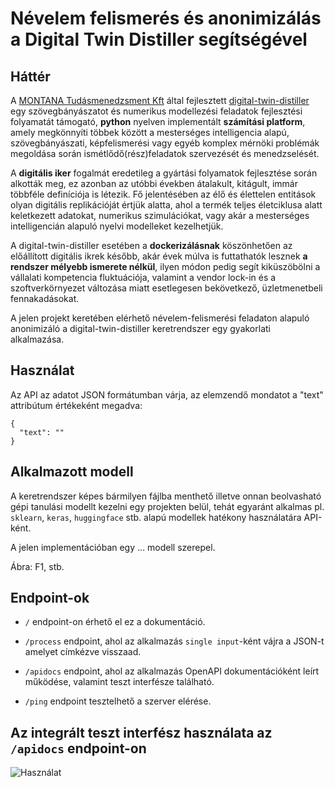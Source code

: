 # Névelem felismerés és anonimizálás a Digital Twin Distiller segítségével​

## Háttér

A [MONTANA Tudásmenedzsment Kft](https://montana.hu/) által fejlesztett
[digital-twin-distiller](https://github.com/montana-knowledge-management/digital-twin-distiller)
egy szövegbányászatot és numerikus modellezési feladatok fejlesztési folyamatát támogató,
**python** nyelven implementált **számítási platform**, amely megkönnyíti többek között a mesterséges intelligencia
alapú, szövegbányászati, képfelismerési vagy egyéb komplex mérnöki problémák megoldása
során ismétlődő(rész)feladatok szervezését és menedzselését.

A **digitális iker** fogalmát eredetileg a gyártási folyamatok fejlesztése során alkották meg,
ez azonban az utóbbi években átalakult, kitágult, immár többféle definíciója is létezik.
Fő jelentésében az élő és élettelen entitások olyan digitális replikációját értjük alatta, ahol a termék teljes
életciklusa alatt keletkezett adatokat, numerikus szimulációkat, vagy akár a mesterséges
intelligencián alapuló nyelvi modelleket kezelhetjük.

A digital-twin-distiller esetében a **dockerizálásnak** köszönhetően az előállított digitális
ikrek később, akár évek múlva is futtathatók lesznek **a rendszer mélyebb ismerete nélkül**,
ilyen módon pedig segít kiküszöbölni a vállalati kompetencia fluktuációja, valamint a
vendor lock-in és a szoftverkörnyezet változása miatt esetlegesen bekövetkező, üzletmenetbeli
fennakadásokat.

A jelen projekt keretében elérhető névelem-felismerési feladaton alapuló anonimizáló a
digital-twin-distiller keretrendszer egy gyakorlati alkalmazása.


## Használat

Az API az adatot JSON formátumban várja, az elemzendő mondatot a "text" attribútum
értékeként megadva:

```
{
  "text": ""
}
```

## Alkalmazott modell

A keretrendszer képes bármilyen fájlba menthető illetve onnan beolvasható gépi
tanulási modellt kezelni egy projekten belül, tehát egyaránt alkalmas pl. `sklearn`,
`keras`, `huggingface` stb. alapú modellek hatékony használatára API-ként.

A jelen implementációban egy ... modell szerepel.

Ábra: F1, stb.

## Endpoint-ok

* `/` endpoint-on érhető el ez a dokumentáció.

* `/process` endpoint, ahol az alkalmazás `single input`-ként vájra a JSON-t amelyet címkézve visszaad.

* `/apidocs` endpoint, ahol az alkalmazás OpenAPI dokumentációként leírt működése, valamint teszt interfésze található.

* `/ping` endpoint tesztelhető a szerver elérése.

## Az integrált teszt interfész használata az `/apidocs` endpoint-on

![Használat](project/docs/docs/images/usage_.gif)
